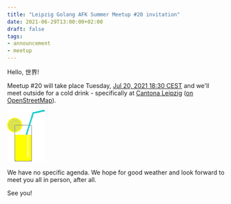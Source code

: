 ```yaml
---
title: "Leipzig Golang AFK Summer Meetup #20 invitation"
date: 2021-06-29T13:00:00+02:00
draft: false
tags:
- announcement
- meetup
---
```


Hello, 世界!

Meetup #20 will take place Tuesday, [Jul 20,
2021 18:30 CEST](https://www.meetup.com/Leipzig-Golang/events/279027402/) and
we'll meet outside for a cold drink - specifically at [Cantona
Leipzig](https://www.google.com/search?q=cantona+leipzig) ([on
OpenStreetMap](https://www.openstreetmap.org/node/243213647)).

![](/images/Ani-Lemonade-tst.gif)

We have no specific agenda. We hope for good weather and look forward to meet you all in person, after all.

See you!
